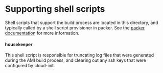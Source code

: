 Supporting shell scripts
========================

Shell scripts that support the build process are located in this directory, and typically called by a shell 
script provisioner in packer. See the [packer documentation](https://www.packer.io/docs/provisioners/shell.html) 
for more information.

#### housekeeper ####
This shell script is responsible for truncating log files that were generated during the AMI build process, and 
clearing out any ssh keys that were configured by cloud-init.
